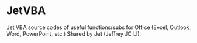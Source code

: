 # JetVBA
Jet VBA source codes of useful functions/subs for Office (Excel, Outlook, Word, PowerPoint, etc.) Shared by Jet (Jeffrey JC LI): 
